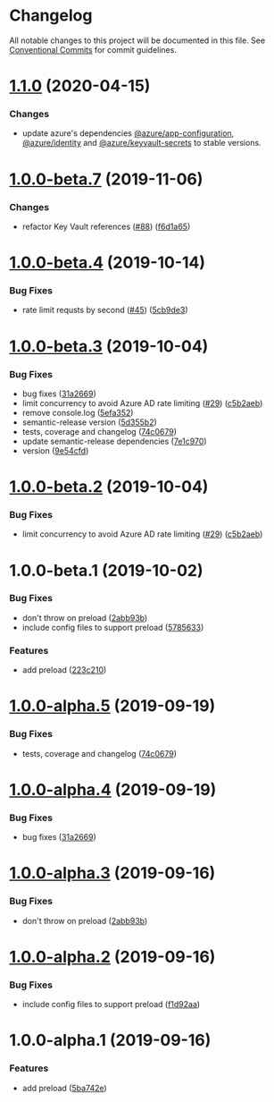 # Changelog

All notable changes to this project will be documented in this file. See
[Conventional Commits](https://conventionalcommits.org) for commit guidelines.

# [1.1.0](https://github.com/jazida-opensource/dotenv-azure/compare/v1.0.0-beta.7@beta...v1.1.0) (2020-04-15)


### Changes

* update azure's dependencies [@azure/app-configuration](https://www.npmjs.com/package/@azure/app-configuration),
[@azure/identity](https://www.npmjs.com/package/@azure/identity) and
[@azure/keyvault-secrets](https://www.npmjs.com/package/@azure/keyvault-secrets) to stable versions.

# [1.0.0-beta.7](https://github.com/jazida-opensource/dotenv-azure/compare/v1.0.0-beta.4@beta...v1.0.0-beta.7@beta) (2019-11-06)


### Changes

* refactor Key Vault references ([#88](https://github.com/jazida-opensource/dotenv-azure/pull/88)) ([f6d1a65](https://github.com/jazida-opensource/dotenv-azure/commit/f6d1a65))

# [1.0.0-beta.4](https://github.com/jazida-opensource/dotenv-azure/compare/v1.0.0-beta.3@beta...v1.0.0-beta.4@beta) (2019-10-14)


### Bug Fixes

* rate limit requsts by second ([#45](https://github.com/jazida-opensource/dotenv-azure/issues/45)) ([5cb9de3](https://github.com/jazida-opensource/dotenv-azure/commit/5cb9de3))

# [1.0.0-beta.3](https://github.com/jazida-opensource/dotenv-azure/compare/v1.0.0-beta.2@beta...v1.0.0-beta.3@beta) (2019-10-04)


### Bug Fixes

* bug fixes ([31a2669](https://github.com/jazida-opensource/dotenv-azure/commit/31a2669))
* limit concurrency to avoid Azure AD rate limiting ([#29](https://github.com/jazida-opensource/dotenv-azure/issues/29)) ([c5b2aeb](https://github.com/jazida-opensource/dotenv-azure/commit/c5b2aeb))
* remove console.log ([5efa352](https://github.com/jazida-opensource/dotenv-azure/commit/5efa352))
* semantic-release version ([5d355b2](https://github.com/jazida-opensource/dotenv-azure/commit/5d355b2))
* tests, coverage and changelog ([74c0679](https://github.com/jazida-opensource/dotenv-azure/commit/74c0679))
* update semantic-release dependencies ([7e1c970](https://github.com/jazida-opensource/dotenv-azure/commit/7e1c970))
* version ([9e54cfd](https://github.com/jazida-opensource/dotenv-azure/commit/9e54cfd))

# [1.0.0-beta.2](https://github.com/jazida-opensource/dotenv-azure/compare/v1.0.0-beta.1@beta...v1.0.0-beta.2@beta) (2019-10-04)


### Bug Fixes

* limit concurrency to avoid Azure AD rate limiting ([#29](https://github.com/jazida-opensource/dotenv-azure/issues/29)) ([c5b2aeb](https://github.com/jazida-opensource/dotenv-azure/commit/c5b2aeb))

# 1.0.0-beta.1 (2019-10-02)


### Bug Fixes

* don't throw on preload ([2abb93b](https://github.com/jazida-opensource/dotenv-azure/commit/2abb93b))
* include config files to support preload ([5785633](https://github.com/jazida-opensource/dotenv-azure/commit/5785633))


### Features

* add preload ([223c210](https://github.com/jazida-opensource/dotenv-azure/commit/223c210))

# [1.0.0-alpha.5](https://github.com/jazida-opensource/dotenv-azure/compare/v1.0.0-alpha.4@alpha...v1.0.0-alpha.5@alpha) (2019-09-19)


### Bug Fixes

* tests, coverage and changelog ([74c0679](https://github.com/jazida-opensource/dotenv-azure/commit/74c0679))

# [1.0.0-alpha.4](https://github.com/jazida-opensource/dotenv-azure/compare/v1.0.0-alpha.3@alpha...v1.0.0-alpha.4@alpha) (2019-09-19)


### Bug Fixes

* bug fixes ([31a2669](https://github.com/jazida-opensource/dotenv-azure/commit/31a2669))

# [1.0.0-alpha.3](https://github.com/jazida-opensource/dotenv-azure/compare/v1.0.0-alpha.2@alpha...v1.0.0-alpha.3@alpha) (2019-09-16)


### Bug Fixes

* don't throw on preload ([2abb93b](https://github.com/jazida-opensource/dotenv-azure/commit/2abb93b))

# [1.0.0-alpha.2](https://github.com/jazida-opensource/dotenv-azure/compare/v1.0.0-alpha.1@alpha...v1.0.0-alpha.2@alpha) (2019-09-16)


### Bug Fixes

* include config files to support preload ([f1d92aa](https://github.com/jazida-opensource/dotenv-azure/commit/f1d92aa))

# 1.0.0-alpha.1 (2019-09-16)


### Features

* add preload ([5ba742e](https://github.com/jazida-opensource/dotenv-azure/commit/5ba742e))
